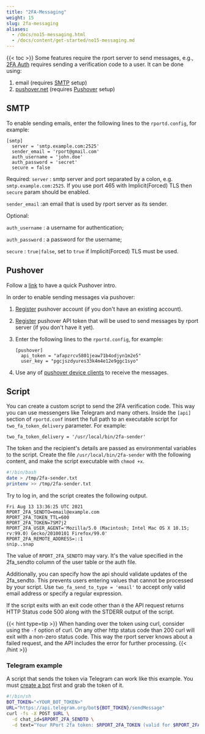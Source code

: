 ```yaml
---
title: "2FA-Messaging"
weight: 15
slug: 2fa-messaging
aliases:
  - /docs/no15-messaging.html
  - /docs/content/get-started/no15-messaging.md
---
```

{{< toc >}}
Some features require the rport server to send messages, e.g., [2FA Auth](no02-api-auth.md#two-factor-auth)
requires sending a verification code to a user.
It can be done using:

1. email (requires [SMTP](/docs/get-started/no15-messaging.md#smtp) setup)
2. [pushover.net](https://pushover.net) (requires [Pushover](/docs/get-started/no15-messaging.md#pushover) setup)

## SMTP

To enable sending emails, enter the following lines to the `rportd.config`, for example:

```text
[smtp]
  server = 'smtp.example.com:2525'
  sender_email = 'rport@gmail.com'
  auth_username = 'john.doe'
  auth_password = 'secret'
  secure = false
```

Required:
`server`
: smtp server and port separated by a colon, e.g. `smtp.example.com:2525`.
  If you use port 465 with Implicit(Forced) TLS then `secure` param should be enabled.

`sender_email`
:an email that is used by rport server as its sender.

Optional:

`auth_username`
: a username for authentication;

`auth_password`
: a password for the username;

`secure`
: `true|false`, set to `true` if Implicit(Forced) TLS must be used.

## Pushover

Follow a [link](https://support.pushover.net/i7-what-is-pushover-and-how-do-i-use-it) to have a quick Pushover intro.

In order to enable sending messages via pushover:

1. [Register](https://pushover.net/signup) pushover account (if you don't have an existing account).
2. [Register](https://pushover.net/apps/build) pushover API token that will be used to send messages by rport server (if you don't have it yet).
3. Enter the following lines to the `rportd.config`, for example:

    ```text
    [pushover]
      api_token = "afapzrcv5801jeaw71b4odjyn1m2e5"
      user_key = "pgcjszdyures33k4m4e12e9ggc1syo"
    ```

4. Use any of [pushover device clients](https://pushover.net/clients) to receive the messages.

## Script

You can create a custom script to send the 2FA verification code. This way you can use messengers like Telegram and
many others. Inside the `[api]` section of `rportd.conf` insert the full path to an executable script for
`two_fa_token_delivery` parameter. For example:

```text
two_fa_token_delivery = '/usr/local/bin/2fa-sender'
```

The token and the recipient's details are passed as environmental variables to the script.
Create the file `/usr/local/bin/2fa-sender` with the following content, and make the script executable with `chmod +x`.

```bash
#!/bin/bash
date > /tmp/2fa-sender.txt
printenv >> /tmp/2fa-sender.txt
```

Try to log in, and the script creates the following output.

```text
Fri Aug 13 13:36:25 UTC 2021
RPORT_2FA_SENDTO=email@example.com
RPORT_2FA_TOKEN_TTL=600
RPORT_2FA_TOKEN=7SM7j2
RPORT_2FA_USER_AGENT='Mozilla/5.0 (Macintosh; Intel Mac OS X 10.15; rv:99.0) Gecko/20100101 Firefox/99.0'
RPORT_2FA_REMOTE_ADDRESS=::1
snip..snap
```

The value of `RPORT_2FA_SENDTO` may vary. It's the value specified in the 2fa_sendto column of the user table or the auth file.

Additionally, you can specify how the api should validate updates of the 2fa_sendto. This prevents users entering values
that cannot be processed by your script. Use `two_fa_send_to_type = 'email'`  to accept only valid email address or
specify a regular expression.

If the script exits with an exit code other than `0` the API request returns HTTP Status code 500 along with the STDERR
output of the script.

{{< hint type=tip >}}
When handing over the token using curl, consider using the `-f` option of curl. On any other http status code than 200
curl will exit with a non-zero status code. This way the rport server knows about a failed request, and the API includes
the error for further processing.
{{< /hint >}}

### Telegram example

A script that sends the token via Telegram can work like this example.
You must [create a bot](https://core.telegram.org/bots#6-botfather) first and grab the token of it.

```bash
#!/bin/sh
BOT_TOKEN="<YOUR_BOT_TOKEN>"
URL="https://api.telegram.org/bot${BOT_TOKEN}/sendMessage"
curl -fs -X POST $URL \
  -d chat_id=$RPORT_2FA_SENDTO \
  -d text="Your RPort 2fa token: $RPORT_2FA_TOKEN (valid for $RPORT_2FA_TOKEN_TTL seconds)"
```
